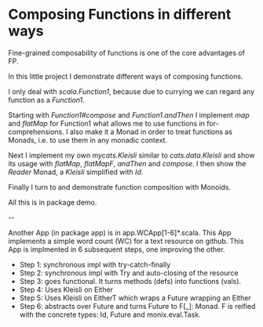 # Composing Functions in different ways

Fine-grained composability of functions is one of the core advantages of FP.

In this little project I demonstrate different ways of composing functions.

I only deal with *scala.Function1*, because due to currying we can regard
any function as a *Function1*.

Starting with *Function1#compose* and *Function1.andThen*
I implement *map* and *flatMap* for Function1 what allows me
to use functions in for-comprehensions. I also make it
a Monad in order to treat functions as Monads, i.e. to use them
in any monadic context.

Next I implement my own *mycats.Kleisli* similar to *cats.data.Kleisli*
and show its usage with *flatMap*, *flatMapF*, *andThen* and *compose*.
I then show the *Reader* Monad, a *Kleisli* simplified with *Id*.

Finally I turn to and demonstrate function composition with Monoids.

All this is in package demo.

--

Another App (in package app) is in app.WCApp[1-6]*.scala.
This App implements a simple word count (WC) for a text resource on github.
This App is implmented in 6 subsequent steps, one improving the other.

- Step 1: synchronous impl with try-catch-finally
- Step 2: synchronous impl with Try and auto-closing of the resource
- Step 3: goes functional. It turns methods (defs) into functions (vals).
- Step 4: Uses Kleisli on Either
- Step 5: Uses Kleisli on EitherT which wraps a Future wrapping an Either
- Step 6: abstracts over Future and turns Future to F[_]: Monad.
F is reified with the concrete types: Id, Future and monix.eval.Task.
